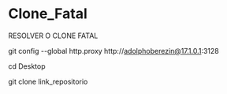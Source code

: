 # Clone_Fatal

RESOLVER O CLONE FATAL

git config --global http.proxy http://adolphoberezin@17.1.0.1:3128

cd Desktop

git clone link_repositorio

